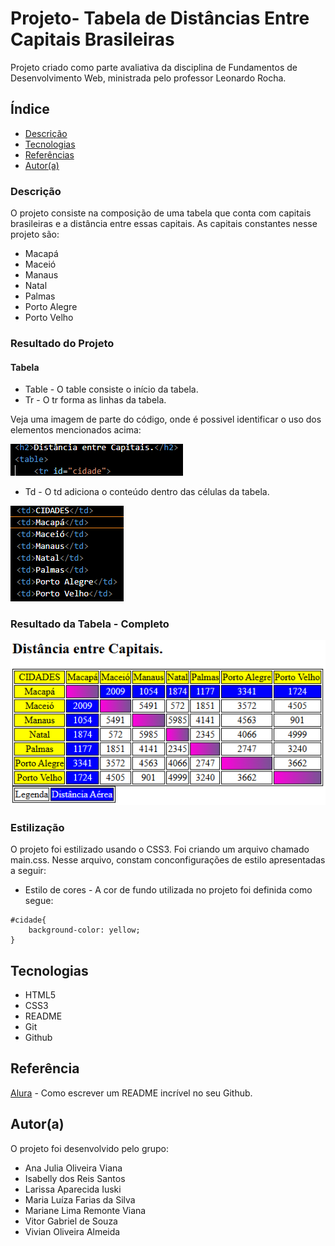 # Projeto- Tabela de Distâncias Entre Capitais Brasileiras

Projeto criado como parte avaliativa da disciplina de Fundamentos de Desenvolvimento Web, ministrada pelo professor Leonardo Rocha.

## Índice

* [Descrição](#descrição)
* [Tecnologias](#tecnologias)
* [Referências](#referência)
* [Autor(a)](#autora)

### Descrição 

O projeto consiste na composição de uma tabela que conta com capitais brasileiras e a distância entre essas capitais. As capitais constantes nesse projeto são:

* Macapá
* Maceió
* Manaus
* Natal
* Palmas
* Porto Alegre
* Porto Velho

### Resultado do Projeto

#### Tabela

* Table - O table consiste o início da tabela.
* Tr - O tr forma as linhas da tabela.

Veja uma imagem de parte do código, onde é possivel identificar o uso dos elementos mencionados acima:

![Estrtura do Table e do Tr](img/estrutura_tabela.png)

* Td - O td adiciona o conteúdo dentro das células da tabela.

![Estrutura do Td](img/estrutura_tabela_2.png)

### Resultado da Tabela - Completo

![Resultado final do projeto](img/resultado_final.png)

### Estilização

O projeto foi estilizado usando o CSS3. Foi criando um arquivo chamado main.css. Nesse arquivo, constam conconfigurações de estilo apresentadas a seguir:

* Estilo de cores - A cor de fundo utilizada no projeto foi definida como segue:

```
#cidade{
    background-color: yellow;
}
```
## Tecnologias

* HTML5 
* CSS3
* README
* Git
* Github

## Referência

[Alura](https://www.alura.com.br/artigos/escrever-bom-readme) - Como escrever um README incrível no seu Github.

## Autor(a)

O projeto foi desenvolvido pelo grupo:

* Ana Julia Oliveira Viana
* Isabelly dos Reis Santos
* Larissa Aparecida Iuski
* Maria Luíza Farias da Silva
* Mariane Lima Remonte Viana
* Vitor Gabriel de Souza
* Vivian Oliveira Almeida